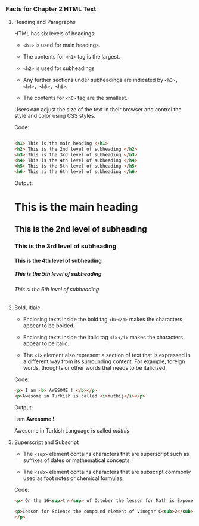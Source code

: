 ### Facts for Chapter 2 HTML Text

1. Heading and Paragraphs
    
    HTML has six levels of headings: 
     - `<h1>` is used for main headings. 
     
     - The contents for `<h1>` tag is the largest.

    - `<h2>` is used for subheadings

    - Any further sections under subheadings are indicated by `<h3>, <h4>, <h5>, <h6>`.
    
    - The contents for `<h6>` tag are the smallest. 

    Users can adjust the size of the text in their browser and control the style and color using CSS styles. 

    Code: 
    ```html

    <h1> This is the main heading </h1>
    <h2> This is the 2nd level of subheading </h2>
    <h3> This is the 3rd level of subheading </h3>
    <h4> This is the 4th level of subheading </h4>
    <h5> This is the 5th level of subheading </h5>
    <h6> This si the 6th level of subheading </h6>

    ```

    Output: 

    <h1> This is the main heading </h1>
    <h2> This is the 2nd level of subheading </h2>
    <h3> This is the 3rd level of subheading </h3>
    <h4> This is the 4th level of subheading </h4>
    <h5> This is the 5th level of subheading </h5>
    <h6> This si the 6th level of subheading </h6>

2. Bold, Itlaic

    - Enclosing texts inside the bold tag `<b></b>` makes the characters appear to be bolded.

    - Enclosing texts inside the italic tag `<i></i>` makes the characters appear to be italic.
    
    - The `<i>` element also represent a section of text that is expressed in a different way from its surrounding content. For example, foreign words, thoughts or other words that needs to be italicized.

    Code:
    ```html
    <p> I am <b> AWESOME ! </b></p>
    <p>Awesome in Turkish is called <i>müthiş</i></p>

    ```

    Output:

     <p> I am <b> Awesome ! </b></p>
    <p>Awesome in Turkish Language is called <i>müthiş</i></p>

3. Superscript and Subscript

    - The `<sup>` element contains characters that are superscript such as suffixes of dates or mathematical concepts.
    
    - The `<sub>` element contains characters that are subscript commonly used as foot notes or chemical formulas.

    Code:

    ```html
   <p> On the 16<sup>th</sup> of October the lesson for Math is Exponential Logarithm such that the formula e<sup>x</sup>dx = e<sup>x</sup> + C will be used.</p> 

   <p>Lesson for Science the compound element of Vinegar C<sub>2</sub>H<sub>4</sub>O<sub>2</sub>
   </p>

   ```

     
     

   

   
    